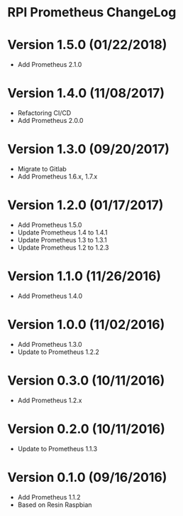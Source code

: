 RPI Prometheus ChangeLog
=================================

# Version 1.5.0 (01/22/2018)

- Add Prometheus 2.1.0

# Version 1.4.0 (11/08/2017)

- Refactoring CI/CD
- Add Prometheus 2.0.0

# Version 1.3.0 (09/20/2017)

- Migrate to Gitlab
- Add Prometheus 1.6.x, 1.7.x

# Version 1.2.0 (01/17/2017)

- Add Prometheus 1.5.0
- Update Prometheus 1.4 to 1.4.1
- Update Prometheus 1.3 to 1.3.1
- Update Prometheus 1.2 to 1.2.3

# Version 1.1.0 (11/26/2016)

- Add Prometheus 1.4.0

# Version 1.0.0 (11/02/2016)

- Add Prometheus 1.3.0
- Update to Prometheus 1.2.2

# Version 0.3.0 (10/11/2016)

- Add Prometheus 1.2.x

# Version 0.2.0 (10/11/2016)

- Update to Prometheus 1.1.3

# Version 0.1.0 (09/16/2016)

- Add Prometheus 1.1.2
- Based on Resin Raspbian
